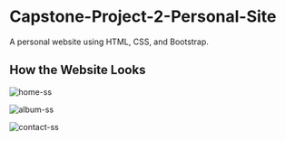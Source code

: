 # Capstone-Project-2-Personal-Site

A personal website using HTML, CSS, and Bootstrap.

## How the Website Looks

![home-ss](https://github.com/user-attachments/assets/b329dfcb-bea3-4ae9-9356-51af31de5bb7)

![album-ss](https://github.com/user-attachments/assets/c23bc92b-0eb8-4f02-ad19-928d3e06b7ef)

![contact-ss](https://github.com/user-attachments/assets/f9416b94-4edb-4a73-a4b4-de9592674511)
